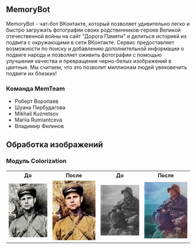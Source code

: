 ## MemoryBot
MemoryBot - чат-бот ВКонтакте, который позволяет удивительно легко и быстро загружать фотографии своих родственников-героев Великой отечественной войны на сайт "Дорога Памяти" и делиться историей их подвига с окружающими в сети ВКонтакте. Сервис предоставляет возможности по поиску и добавлению дополнительной информации о подвиге народа и позволяет оживить фотографии с помощью улучшения качества и превращения черно-белых изображений в цветные.
Мы считаем, что это позволит миллионам людей увековечить подвиги их близких!

### Команда MemTeam
* Роберт Воропаев
* Шуана Пирбудагова
* Mikhail Kuznetsov
* Mariia Rumiantceva
* Владимир Филинов

## Обработка изображений
### Модуль Colorization
<table>
   <tr>
    <th>До</th>
    <th>После</th>
    <th>До</th>
    <th>После</th>
   </tr>
   <tr>
     <td><img src="/imageprocessing/colorization-example/1.jpg" width="200"></td>
     <td><img src="/imageprocessing/colorization-example/2.jpg" width="200"></td>
     <td><img src="/imageprocessing/colorization-example/3.jpg" width="200"></td>
     <td><img src="/imageprocessing/colorization-example/4.jpg" width="200"></td>
  </tr>
</table>
